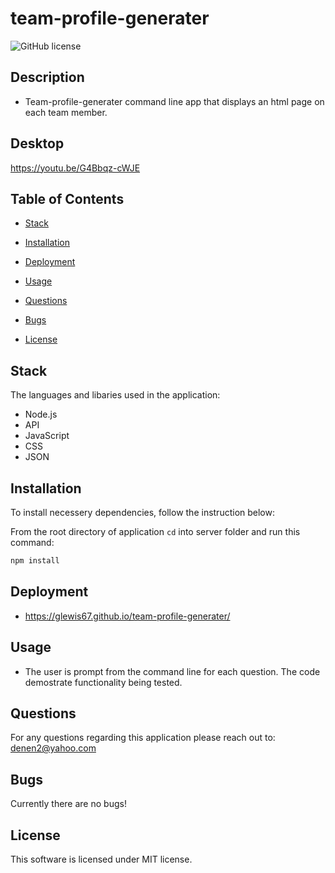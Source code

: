 # team-profile-generater
 
![GitHub license](https://img.shields.io/badge/license-MIT-blue.svg)

## Description

* Team-profile-generater command line app that displays an
 html page on each team member.


## Desktop

https://youtu.be/G4Bbqz-cWJE


## Table of Contents

* [Stack](#stack)

* [Installation](#installation)
 
* [Deployment](#deployment)

* [Usage](#usage)

* [Questions](#questions)

* [Bugs](#bugs)

* [License](#license)

## Stack

The languages and libaries used in the application:

- Node.js
- API
- JavaScript
- CSS
- JSON


## Installation

To install necessery dependencies, follow the instruction below:

From the root directory of application ```cd``` into server folder and run this command:

```bash
npm install
```

## Deployment

* https://glewis67.github.io/team-profile-generater/

## Usage

*  The user is prompt from the command line for each question.  The code demostrate functionality being tested.
 

## Questions

For any questions regarding this application please reach out to: denen2@yahoo.com

## Bugs

Currently there are no bugs!

## License

This software is licensed under MIT license.


